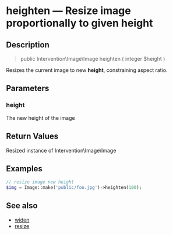 # heighten — Resize image proportionally to given height

## Description

> public Intervention\Image\Image heighten ( integer $height )

Resizes the current image to new **height**, constraining aspect ratio.

## Parameters

### height
The new height of the image

## Return Values
Resized instance of Intervention\Image\Image

## Examples

```php
// resize image new height
$img = Image::make('public/foo.jpg')->heighten(100);
```

## See also

- [widen](/api/widen)
- [resize](/api/resize)
